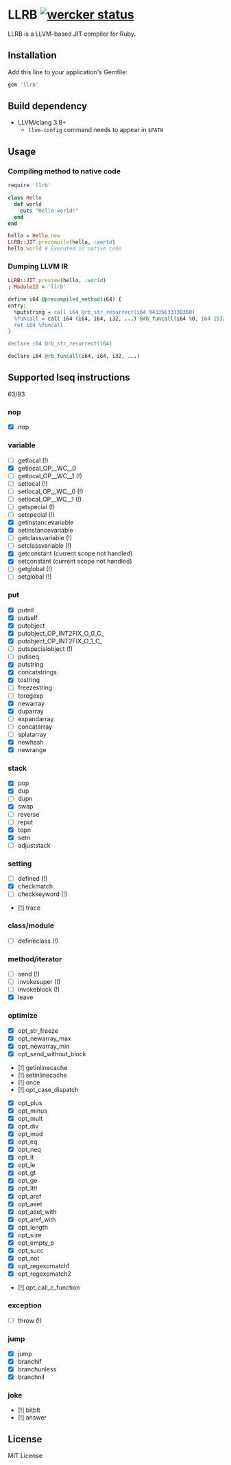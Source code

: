 # LLRB [![wercker status](https://app.wercker.com/status/71d808ff9de7f4f411714d40f9e99127/s/master "wercker status")](https://app.wercker.com/project/byKey/71d808ff9de7f4f411714d40f9e99127)

LLRB is a LLVM-based JIT compiler for Ruby.

## Installation

Add this line to your application's Gemfile:

```ruby
gem 'llrb'
```

## Build dependency

- LLVM/clang 3.8+
  - `llvm-config` command needs to appear in `$PATH`

## Usage
### Compiling method to native code

```rb
require 'llrb'

class Hello
  def world
    puts "Hello world!"
  end
end

hello = Hello.new
LLRB::JIT.precompile(hello, :world)
hello.world # Executed in native code
```

### Dumping LLVM IR

```rb
LLRB::JIT.preview(hello, :world)
; ModuleID = 'llrb'

define i64 @precompiled_method(i64) {
entry:
  %putstring = call i64 @rb_str_resurrect(i64 94336633338360)
  %funcall = call i64 (i64, i64, i32, ...) @rb_funcall(i64 %0, i64 15329, i32 1, i64 %putstring)
  ret i64 %funcall
}

declare i64 @rb_str_resurrect(i64)

declare i64 @rb_funcall(i64, i64, i32, ...)
```

## Supported Iseq instructions

63/93

### nop
- [x] nop

### variable
- [ ] getlocal (!)
- [x] getlocal\_OP\_\_WC\_\_0
- [ ] getlocal\_OP\_\_WC\_\_1 (!)
- [ ] setlocal (!)
- [ ] setlocal\_OP\_\_WC\_\_0 (!)
- [ ] setlocal\_OP\_\_WC\_\_1 (!)
- [ ] getspecial (!)
- [ ] setspecial (!)
- [x] getinstancevariable
- [x] setinstancevariable
- [ ] getclassvariable (!)
- [ ] setclassvariable (!)
- [x] getconstant (current scope not handled)
- [x] setconstant (current scope not handled)
- [ ] getglobal (!)
- [ ] setglobal (!)

### put
- [x] putnil
- [x] putself
- [x] putobject
- [x] putobject\_OP\_INT2FIX\_O\_0\_C\_
- [x] putobject\_OP\_INT2FIX\_O\_1\_C\_
- [ ] putspecialobject (!)
- [ ] putiseq
- [x] putstring
- [x] concatstrings
- [x] tostring
- [ ] freezestring
- [ ] toregexp
- [x] newarray
- [x] duparray
- [ ] expandarray
- [ ] concatarray
- [ ] splatarray
- [x] newhash
- [x] newrange

### stack
- [x] pop
- [x] dup
- [ ] dupn
- [x] swap
- [ ] reverse
- [ ] reput
- [x] topn
- [x] setn
- [ ] adjuststack

### setting
- [ ] defined (!)
- [x] checkmatch
- [ ] checkkeyword (!)
- [!] trace

### class/module
- [ ] defineclass (!)

### method/iterator
- [ ] send (!)
- [ ] invokesuper (!)
- [ ] invokeblock (!)
- [x] leave

### optimize
- [x] opt\_str\_freeze
- [x] opt\_newarray\_max
- [x] opt\_newarray\_min
- [x] opt\_send\_without\_block
- [!] getinlinecache
- [!] setinlinecache
- [!] once
- [!] opt\_case\_dispatch
- [x] opt\_plus
- [x] opt\_minus
- [x] opt\_mult
- [x] opt\_div
- [x] opt\_mod
- [x] opt\_eq
- [x] opt\_neq
- [x] opt\_lt
- [x] opt\_le
- [x] opt\_gt
- [x] opt\_ge
- [x] opt\_ltlt
- [x] opt\_aref
- [x] opt\_aset
- [x] opt\_aset\_with
- [x] opt\_aref\_with
- [x] opt\_length
- [x] opt\_size
- [x] opt\_empty\_p
- [x] opt\_succ
- [x] opt\_not
- [x] opt\_regexpmatch1
- [x] opt\_regexpmatch2
- [!] opt\_call\_c\_function

### exception
- [ ] throw (!)

### jump
- [x] jump
- [x] branchif
- [x] branchunless
- [x] branchnil

### joke
- [!] bitblt
- [!] answer

## License

MIT License
